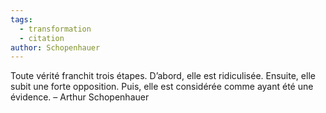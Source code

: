 ```yaml
---
tags:
  - transformation
  - citation
author: Schopenhauer
---
```


Toute vérité franchit trois étapes. D’abord, elle est ridiculisée. Ensuite, elle subit une forte opposition. Puis, elle est considérée comme ayant été une évidence. – Arthur Schopenhauer